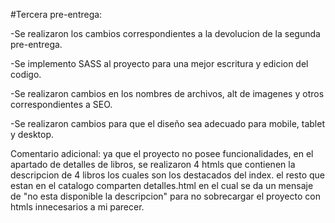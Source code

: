 #Tercera pre-entrega:

-Se realizaron los cambios correspondientes a la devolucion de la segunda pre-entrega.

-Se implemento SASS al proyecto para una mejor escritura y edicion del codigo.

-Se realizaron cambios en los nombres de archivos, alt de imagenes y otros correspondientes a SEO.

-Se realizaron cambios para que el diseño sea adecuado para mobile, tablet y desktop.

Comentario adicional: ya que el proyecto no posee funcionalidades, en el apartado de detalles de libros, se realizaron 4 htmls que contienen la descripcion de 4 libros los cuales son los destacados del index.
el resto que estan en el catalogo comparten detalles.html en el cual se da un mensaje de "no esta disponible la descripcion" para no sobrecargar el proyecto con htmls innecesarios a mi parecer.
